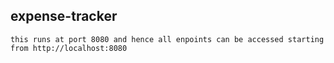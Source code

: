 ## expense-tracker

   ```
   this runs at port 8080 and hence all enpoints can be accessed starting from http://localhost:8080
```